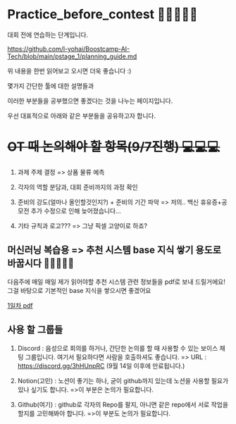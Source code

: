 # Practice_before_contest 👏👏👏👏👏

대회 전에 연습하는 단계입니다.

https://github.com/l-yohai/Boostcamp-AI-Tech/blob/main/pstage_1/planning_guide.md 

위 내용을 한번 읽어보고 오시면 더욱 좋습니다 :)

몇가지 간단한 툴에 대한 설명들과

이러한 부분들을 공부했으면 좋겠다는 것을 나누는 페이지입니다.

우선 대표적으로 아래와 같은 부분들을 공유하고자 합니다.

# <del>OT 때 논의해야 할 항목(9/7진행)<del> 💻💻💻

1. 과제 주제 결정 => 상품 물류 예측

2. 각자의 역할 분담과, 대회 준비까지의 과정 확인

3. 준비의 강도(얼마나 올인할것인지?) + 준비의 기간 파악 => 저의.. 백신 휴유증+공모전 추가 수정으로 인해 늦어졌습니다...

4. 기타 규칙과 로고??? => 그냥 픽셀 고양이로 하죠?


## 머신러닝 복습용 => 추천 시스템 base 지식 쌓기 용도로 바꿉시다 💪💪💪💪💪
  
다음주에 매일 매일 제가 읽어야할 추천 시스템 관련 정보들을 pdf로 보내 드릴거에요! 그걸 바탕으로 기본적인 base 지식을 쌓으시면 좋겠어요
  
<A href="https://github.com/CJ-ai-conest-sejong/Practice_before_contest/blob/main/recommendation_sys/1%EC%A3%BC%EC%B0%A8_%EC%B6%94%EC%B2%9C%EC%8B%9C%EC%8A%A4%ED%85%9C_%EA%B0%9C%EC%9A%94.PDF">1일차 pdf</A>
  

## 사용 할 그룹들

1. Discord : 음성으로 회의를 하거나, 간단한 논의를 할 때 사용할 수 있는 보이스 채팅 그룹입니다. 여기서 필요하다면 사람을 호출하셔도 좋습니다.
=> URL : https://discord.gg/3hHUnpRC (9월 14일 이후에 만료됩니다.)

2. Notion(고민) : 노션이 좋기는 하나, 굳이 github까지 있는데 노션을 사용할 필요가 있나 싶기도 합니다.
=>이 부분은 논의가 필요합니다.

3. Github(여기) : github로 각자의 Repo를 팔지, 아니면 같은 repo에서 서로 작업을 할지를 고민해봐야 합니다.
=>이 부분도 논의가 필요합니다.
